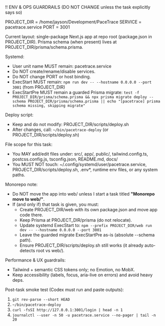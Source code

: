 !! ENV & OPS GUARDRAILS (DO NOT CHANGE unless the task explicitly says so)

PROJECT_DIR = /home/jayson/Development/PaceTrace
SERVICE     = pacetrace.service
PORT        = 3001

Current layout: single-package Next.js app at repo root (package.json in PROJECT_DIR).
Prisma schema (when present) lives at PROJECT_DIR/prisma/schema.prisma.

Systemd:
- User unit name MUST remain: pacetrace.service
- Do NOT create/rename/disable services.
- Do NOT change PORT or host binding.
- ExecStart MUST remain: `npm run dev -- --hostname 0.0.0.0 --port 3001` (from PROJECT_DIR)
- ExecStartPre MUST remain a guarded Prisma migrate:
  `test -f PROJECT_DIR/prisma/schema.prisma && npx prisma migrate deploy --schema PROJECT_DIR/prisma/schema.prisma || echo "[pacetrace] prisma schema missing, skipping migrate"`

Deploy script:
- Keep and do not modify: PROJECT_DIR/scripts/deploy.sh
- After changes, call: `~/bin/pacetrace-deploy` (or PROJECT_DIR/scripts/deploy.sh)

File scope for this task:
- You MAY add/edit files under: src/, app/, public/, tailwind.config.ts, postcss.config.js, tsconfig.json, README.md, docs/
- You MUST NOT touch: ~/.config/systemd/user/pacetrace.service, PROJECT_DIR/scripts/deploy.sh, .env*, runtime env files, or any system paths.

Monorepo note:
- Do NOT move the app into web/ unless I start a task titled **"Monorepo move to web/"**.
- If (and only if) that task is given, you must:
  - Create PROJECT_DIR/web with its own package.json and move app code there.
  - Keep Prisma at PROJECT_DIR/prisma (do not relocate).
  - Update systemd ExecStart to: `npm --prefix PROJECT_DIR/web run dev -- --hostname 0.0.0.0 --port 3001`
  - Leave the guarded migrate ExecStartPre as-is (absolute --schema path).
  - Ensure PROJECT_DIR/scripts/deploy.sh still works (it already auto-detects root vs web/).

Performance & UX guardrails:
- Tailwind + semantic CSS tokens only; no Emotion, no MobX.
- Keep accessibility (labels, focus, aria-live on errors) and avoid heavy deps.

Post-task smoke test (Codex must run and paste outputs):
1) `git rev-parse --short HEAD`
2) `~/bin/pacetrace-deploy`
3) `curl -fsSI http://127.0.0.1:3001/login | head -n 1`
4) `journalctl --user -n 50 -u pacetrace.service --no-pager | tail -n 20`
